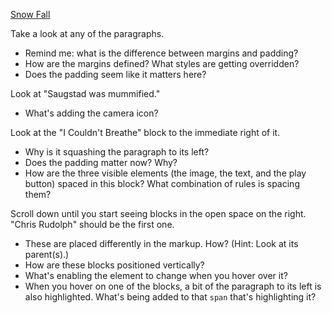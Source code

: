 [Snow Fall](https://www.nytimes.com/projects/2012/snow-fall/index.html#/?part=tunnel-creek)

Take a look at any of the paragraphs.

* Remind me: what is the difference between margins and padding?
* How are the margins defined? What styles are getting overridden?
* Does the padding seem like it matters here?

Look at "Saugstad was mummified."

* What's adding the camera icon?

Look at the "I Couldn't Breathe" block to the immediate right of it.

* Why is it squashing the paragraph to its left?
* Does the padding matter now? Why?
* How are the three visible elements (the image, the text, and the play button) spaced in this block? What combination of rules is spacing them?

Scroll down until you start seeing blocks in the open space on the right. "Chris Rudolph" should be the first one.

* These are placed differently in the markup. How? (Hint: Look at its parent(s).)
* How are these blocks positioned vertically?
* What's enabling the element to change when you hover over it?
* When you hover on one of the blocks, a bit of the paragraph to its left is also highlighted. What's being added to that `span` that's highlighting it?